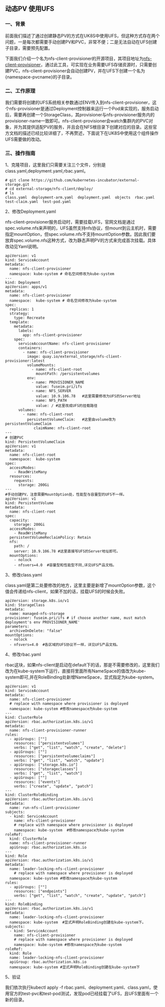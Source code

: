 
## 动态PV 使用UFS

### 一、背景

前面我们描述了通过创建静态PV的方式在UK8S中使用UFS，但这种方式存在两个问题，一是每次都需要手动创建PV和PVC，非常不便；二是无法自动在UFS创建子目录，需要预先配置。

下面我们介绍一个名为nfs-client-provisioner的开源项目，其项目地址为[nfs-client-provisioner](https://github.com/kubernetes-incubator/external-storage/tree/master/nfs-client)，通过此工具，可实现在业务需要UFS存储资源时，只需要创建PVC，nfs-client-provisioner会自动创建PV，并在UFS下创建一个名为{namespace-pvcname}的子目录。


### 二、工作原理

我们需要将创建的UFS系统相关参数通过ENV传入到nfs-client-provisioner，这个nfs-provisioner是通过Deployment控制器来运行一个Pod来实现的，服务启动后，需要再创建一个StorageClass，其provisioner与nfs-provisioner服务内的provisioner-name一致即可。nfs-client-provisioner会watch集群内的PVC对象，并为其提供适配PV的服务，并且会在NFS根目录下创建对应的目录。这些官方文档的描述已经比较详细了，不再赘述，下面说下在UK8S中使用这个组件操作UFS需要做的改动。

### 三、操作指南

1、克隆项目，这里我们只需要关注三个文件，分别是class.yaml,deployment.yaml,rbac.yaml。

```
# git clone https://github.com/kubernetes-incubator/external-storage.git
# cd external-storage/nfs-client/deploy/
# ls
class.yaml  deployment-arm.yaml  deployment.yaml  objects  rbac.yaml  test-claim.yaml  test-pod.yaml  
```

2、修改Deployment.yaml

nfs-client-provisioner服务启动时，需要挂载UFS，官网文档是通过spec.volume.nfs来声明的，UFS虽然支持nfs协议，但mount到云主机时，需要指定mountOption，但spec.volume.nfs不支持mountOption参数。因此我们要放弃spec.volume.nfs这种方式，改为静态声明PV的方式来完成首次挂载。具体改动见Yaml说明。

```
apiVersion: v1
kind: ServiceAccount
metadata:
  name: nfs-client-provisioner
  namespace: kube-system # 命名空间修改为kube-system
---
kind: Deployment
apiVersion: apps/v1
metadata:
  name: nfs-client-provisioner
  namespace:  kube-system # 命名空间修改为kube-system
spec:
  replicas: 1
  strategy:
    type: Recreate
  template:
    metadata:
      labels:
        app: nfs-client-provisioner
    spec:
      serviceAccountName: nfs-client-provisioner
      containers:
        - name: nfs-client-provisioner
          image: quay.io/external_storage/nfs-client-provisioner:latest
          volumeMounts:
            - name: nfs-client-root
              mountPath: /persistentvolumes
          env:
            - name: PROVISIONER_NAME
              value: fuseim.pri/ifs
            - name: NFS_SERVER  
              value: 10.9.106.78   #这里需要修改为UFS的Server地址
            - name: NFS_PATH
              value: / #这里改成UFS的挂载路径
      volumes:
        - name: nfs-client-root
          persistentVolumeClaim:   #这里由volume改为persistentVolumeClaim
             claimName: nfs-client-root   
---
# 创建PVC
kind: PersistentVolumeClaim
apiVersion: v1
metadata:
  name: nfs-client-root
  namespace:  kube-system 
spec:
  accessModes:
    - ReadWriteMany
  resources:
    requests:
      storage: 200Gi
---
#手动创建PV，注意需要MountOption处，性能型与容量型的UFS不一样。
apiVersion: v1
kind: PersistentVolume
metadata:
  name: nfs-client-root
spec:
  capacity:
    storage: 200Gi
  accessModes:
    - ReadWriteMany
  persistentVolumeReclaimPolicy: Retain
  nfs:
    path: /  
    server: 10.9.106.78 #这里直接写UFS的Server地址即可。
  mountOptions:
    - nolock   
    - nfsvers=4.0  #容量型和性能型不同,详见UFS产品文档。

```

3、修改class.yaml

class.yaml是第二处要修改的地方，这里主要是新增了mountOption参数，这个值会传递给nfs-client，如果不加的话，挂载UFS的时候会失败。

```
apiVersion: storage.k8s.io/v1
kind: StorageClass
metadata:
  name: managed-nfs-storage
provisioner: fuseim.pri/ifs # if choose another name, must match deployment's env PROVISIONER_NAME'
parameters:
  archiveOnDelete: "false"
mountOptions:
  - nolock
  - nfsvers=4.0  #各区域的UFS协议不一样，详见UFS产品文档。

```

4、修改rbac.yaml

rbac这块，如果nfs-client是启动在default下的话，那是不需要修改的，这里我们改为在kube-system下运行，直接将里面所有NameSpace的值改为kube-system即可,并在RoleBinding处新增NameSpace，显式指定为kube-system。

```
apiVersion: v1
kind: ServiceAccount
metadata:
  name: nfs-client-provisioner
  # replace with namespace where provisioner is deployed
  namespace: kube-system #修改namespace为kube-system
---
kind: ClusterRole
apiVersion: rbac.authorization.k8s.io/v1
metadata:
  name: nfs-client-provisioner-runner
rules:
  - apiGroups: [""]
    resources: ["persistentvolumes"]
    verbs: ["get", "list", "watch", "create", "delete"]
  - apiGroups: [""]
    resources: ["persistentvolumeclaims"]
    verbs: ["get", "list", "watch", "update"]
  - apiGroups: ["storage.k8s.io"]
    resources: ["storageclasses"]
    verbs: ["get", "list", "watch"]
  - apiGroups: [""]
    resources: ["events"]
    verbs: ["create", "update", "patch"]
---
kind: ClusterRoleBinding
apiVersion: rbac.authorization.k8s.io/v1
metadata:
  name: run-nfs-client-provisioner
subjects:
  - kind: ServiceAccount
    name: nfs-client-provisioner
    # replace with namespace where provisioner is deployed
    namespace: kube-system  #修改namespace为kube-system
roleRef:
  kind: ClusterRole
  name: nfs-client-provisioner-runner
  apiGroup: rbac.authorization.k8s.io
---
kind: Role
apiVersion: rbac.authorization.k8s.io/v1
metadata:
  name: leader-locking-nfs-client-provisioner
    # replace with namespace where provisioner is deployed
  namespace: kube-system #修改namespace为kube-system
rules:
  - apiGroups: [""]
    resources: ["endpoints"]
    verbs: ["get", "list", "watch", "create", "update", "patch"]
---
kind: RoleBinding
apiVersion: rbac.authorization.k8s.io/v1
metadata:
  name: leader-locking-nfs-client-provisioner
  namespace: kube-system  #显式声明RoleBinding创建在kube-system下。
subjects:
  - kind: ServiceAccount
    name: nfs-client-provisioner
    # replace with namespace where provisioner is deployed
    namespace: kube-system #修改namespace为kube-system
roleRef:
  kind: Role
  name: leader-locking-nfs-client-provisioner
  apiGroup: rbac.authorization.k8s.io
  namespace: kube-system #显式声明RoleBinding创建在kube-system下

```

5、验证

我们依次执行kubectl apply -f rbac.yaml、deployment.yaml、class.yaml，使用官方的test-pvc和test-pod测试，发现pod已经挂载了UFS，且UFS里面有一个新的目录。
